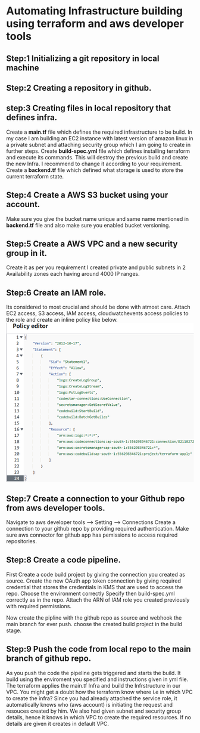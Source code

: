 # Automating Infrastructure building using terraform and aws developer tools

## Step:1 Initializing a git repository in local machine

## Step:2 Creating a repository in github.

## step:3 Creating files in local repository that defines infra.

Create a **main.tf** file which defines the required infrastructure to be build.
In my case I am building an EC2 instance with latest version of amazon linux in a private subnet and attaching security group which I am going to create in further steps.
Create **build-spec.yml** file which defines installing terraform and execute its commands.
This will destroy the previous build and create the new Infra.
I recommend to change it according to your requirement.
Create a **backend.tf** file which defined what storage is used to store the current terraform state.

## Step:4 Create a AWS S3 bucket using your account.

Make sure you give the bucket name unique and same name mentioned in **backend.tf** file and also make sure you enabled bucket versioning.

## Step:5 Create a AWS VPC and a new security group in it.

Create it as per you requirement I created private and public subnets in 2 Availability zones each having around 4000 IP ranges.

## Step:6 Create an IAM role.
Its considered to most crucial and should be done with atmost care.
Attach EC2 access, S3 access, IAM access, cloudwatchevents access policies to the role and create an inline policy like below.
![alt text](images/inline_policy.png)

## Step:7 Create a connection to your Github repo from aws developer tools.

Navigate to aws developer tools --> Setting --> Connections
Create a connection to your github repo by providing required authentication.
Make sure aws connector for github app has pemissions to access required repositories.

## Step:8 Create a code pipeline.

First Create a code build project by giving the connection you created as source.
Create the new OAuth app token connection by giving required credential that stores the credentials in KMS that are used to access the repo.
Choose the environment correctly
Specify then build-spec.yml correctly as in the repo.
Attach the ARN of IAM role you created previously with required permissions.

Now create the pipline with the github repo as source and webhook the main branch for ever push.
choose the created build project in the build stage.

## Step:9 Push the code from local repo to the main branch of github repo.

As you push the code the pipeline gets triggered and starts the build.
It build using the enviroment you specified and instructions given in yml file.
The terraform applies the main.tf Infra and build the Infrstructure in our VPC.
You might get a doubt how the terraform know where i.e in which VPC to create the infra?
Since you had already attached the service role, it automatically knows who (aws account) is initiating the request and resouces created by him. 
We also had given subnet and security group details, hence it knows in which VPC to create the required resources.
If no details are given it creates in default VPC.

